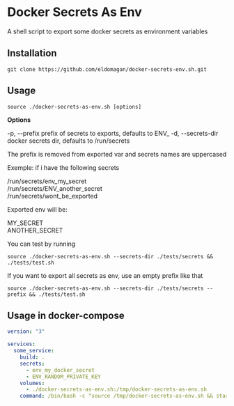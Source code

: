 # Docker Secrets As Env

A shell script to export some docker secrets as environment variables

## Installation

```shell
git clone https://github.com/eldomagan/docker-secrets-env.sh.git
```

## Usage

```shell
source ./docker-secrets-as-env.sh [options]
```

**Options**

-p, --prefix prefix of secrets to exports, defaults to ENV_
-d, --secrets-dir docker secrets dir, defaults to /run/secrets

The prefix is removed from exported var and secrets names are uppercased

Exemple:
if i have the following secrets

/run/secrets/env_my_secret<br>
/run/secrets/ENV_another_secret<br>
/run/secrets/wont_be_exported

Exported env will be:

MY_SECRET<br>
ANOTHER_SECRET

You can test by running

```shell
source ./docker-secrets-as-env.sh --secrets-dir ./tests/secrets && ./tests/test.sh
```

If you want to export all secrets as env, use an empty prefix like that

```shell
source ./docker-secrets-as-env.sh --secrets-dir ./tests/secrets --prefix && ./tests/test.sh
```

## Usage in docker-compose

```yaml
version: "3"

services:
  some_service:
    build: .
    secrets:
      - env_my_docker_secret
      - ENV_RANDOM_PRIVATE_KEY
    volumes:
      - ./docker-secrets-as-env.sh:/tmp/docker-secrets-as-env.sh
    command: /bin/bash -c "source /tmp/docker-secrets-as-env.sh && start-cmd
```
